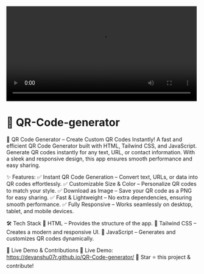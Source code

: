 <video width="500" controls>
  <source src="QR gen.mp4" type="video/mp4">
</video>


# 🔳 QR-Code-generator
🔳 QR Code Generator – Create Custom QR Codes Instantly!
A fast and efficient QR Code Generator built with HTML, Tailwind CSS, and JavaScript. Generate QR codes instantly for any text, URL, or contact information. With a sleek and responsive design, this app ensures smooth performance and easy sharing.

✨ Features:
✅ Instant QR Code Generation – Convert text, URLs, or data into QR codes effortlessly.
✅ Customizable Size & Color – Personalize QR codes to match your style.
✅ Download as Image – Save your QR code as a PNG for easy sharing.
✅ Fast & Lightweight – No extra dependencies, ensuring smooth performance.
✅ Fully Responsive – Works seamlessly on desktop, tablet, and mobile devices.

🛠️ Tech Stack
🔹 HTML – Provides the structure of the app.
🔹 Tailwind CSS – Creates a modern and responsive UI.
🔹 JavaScript – Generates and customizes QR codes dynamically.

🚀 Live Demo & Contributions
🔗 Live Demo: https://devanshu07r.github.io/QR-Code-generator/
📌 Star ⭐ this project & contribute!

